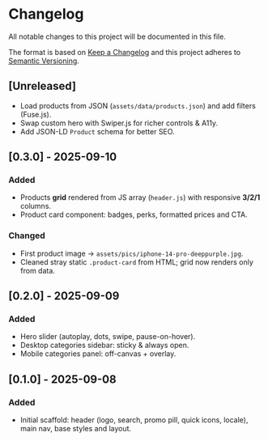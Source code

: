 
# Changelog
All notable changes to this project will be documented in this file.

The format is based on [Keep a Changelog](https://keepachangelog.com/en/1.1.0/)
and this project adheres to [Semantic Versioning](https://semver.org/spec/v2.0.0.html).

## [Unreleased]
- Load products from JSON (`assets/data/products.json`) and add filters (Fuse.js).
- Swap custom hero with Swiper.js for richer controls & A11y.
- Add JSON-LD `Product` schema for better SEO.

## [0.3.0] - 2025-09-10
### Added
- Products **grid** rendered from JS array (`header.js`) with responsive **3/2/1** columns.
- Product card component: badges, perks, formatted prices and CTA.

### Changed
- First product image → `assets/pics/iphone-14-pro-deeppurple.jpg`.
- Cleaned stray static `.product-card` from HTML; grid now renders only from data.

## [0.2.0] - 2025-09-09
### Added
- Hero slider (autoplay, dots, swipe, pause-on-hover).
- Desktop categories sidebar: sticky & always open.
- Mobile categories panel: off-canvas + overlay.

## [0.1.0] - 2025-09-08
### Added
- Initial scaffold: header (logo, search, promo pill, quick icons, locale), main nav, base styles and layout.
